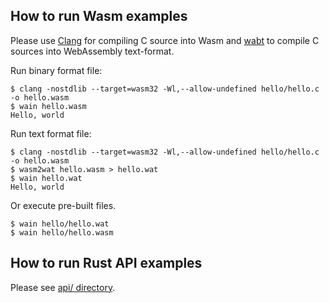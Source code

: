 ## How to run Wasm examples

Please use [Clang](https://clang.llvm.org/) for compiling C source into Wasm and
[wabt](https://github.com/WebAssembly/wabt) to compile C sources into WebAssembly text-format.

Run binary format file:

```
$ clang -nostdlib --target=wasm32 -Wl,--allow-undefined hello/hello.c -o hello.wasm
$ wain hello.wasm
Hello, world
```

Run text format file:

```
$ clang -nostdlib --target=wasm32 -Wl,--allow-undefined hello/hello.c -o hello.wasm
$ wasm2wat hello.wasm > hello.wat
$ wain hello.wat
Hello, world
```

Or execute pre-built files.

```
$ wain hello/hello.wat
$ wain hello/hello.wasm
```

## How to run Rust API examples

Please see [api/ directory](./api/README.md).
